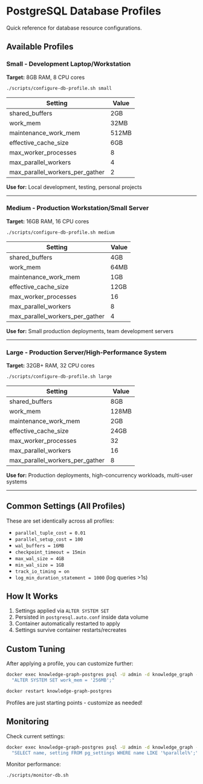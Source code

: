 # PostgreSQL Database Profiles

Quick reference for database resource configurations.

## Available Profiles

### Small - Development Laptop/Workstation
**Target:** 8GB RAM, 8 CPU cores

```bash
./scripts/configure-db-profile.sh small
```

| Setting | Value |
|---------|-------|
| shared_buffers | 2GB |
| work_mem | 32MB |
| maintenance_work_mem | 512MB |
| effective_cache_size | 6GB |
| max_worker_processes | 8 |
| max_parallel_workers | 4 |
| max_parallel_workers_per_gather | 2 |

**Use for:** Local development, testing, personal projects

---

### Medium - Production Workstation/Small Server
**Target:** 16GB RAM, 16 CPU cores

```bash
./scripts/configure-db-profile.sh medium
```

| Setting | Value |
|---------|-------|
| shared_buffers | 4GB |
| work_mem | 64MB |
| maintenance_work_mem | 1GB |
| effective_cache_size | 12GB |
| max_worker_processes | 16 |
| max_parallel_workers | 8 |
| max_parallel_workers_per_gather | 4 |

**Use for:** Small production deployments, team development servers

---

### Large - Production Server/High-Performance System
**Target:** 32GB+ RAM, 32 CPU cores

```bash
./scripts/configure-db-profile.sh large
```

| Setting | Value |
|---------|-------|
| shared_buffers | 8GB |
| work_mem | 128MB |
| maintenance_work_mem | 2GB |
| effective_cache_size | 24GB |
| max_worker_processes | 32 |
| max_parallel_workers | 16 |
| max_parallel_workers_per_gather | 8 |

**Use for:** Production deployments, high-concurrency workloads, multi-user systems

---

## Common Settings (All Profiles)

These are set identically across all profiles:

- `parallel_tuple_cost = 0.01`
- `parallel_setup_cost = 100`
- `wal_buffers = 16MB`
- `checkpoint_timeout = 15min`
- `max_wal_size = 4GB`
- `min_wal_size = 1GB`
- `track_io_timing = on`
- `log_min_duration_statement = 1000` (log queries >1s)

## How It Works

1. Settings applied via `ALTER SYSTEM SET`
2. Persisted in `postgresql.auto.conf` inside data volume
3. Container automatically restarted to apply
4. Settings survive container restarts/recreates

## Custom Tuning

After applying a profile, you can customize further:

```bash
docker exec knowledge-graph-postgres psql -U admin -d knowledge_graph -c \
  "ALTER SYSTEM SET work_mem = '256MB';"

docker restart knowledge-graph-postgres
```

Profiles are just starting points - customize as needed!

## Monitoring

Check current settings:
```bash
docker exec knowledge-graph-postgres psql -U admin -d knowledge_graph -c \
  "SELECT name, setting FROM pg_settings WHERE name LIKE '%parallel%';"
```

Monitor performance:
```bash
./scripts/monitor-db.sh
```
